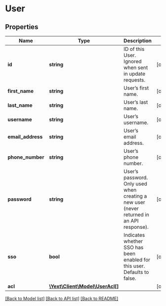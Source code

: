 # User

## Properties
Name | Type | Description | Notes
------------ | ------------- | ------------- | -------------
**id** | **string** | ID of this User.  Ignored when sent in update requests. | [optional] 
**first_name** | **string** | User’s first name. | [optional] 
**last_name** | **string** | User’s last name. | [optional] 
**username** | **string** | User’s username. | [optional] 
**email_address** | **string** | User’s email address. | [optional] 
**phone_number** | **string** | User’s phone number. | [optional] 
**password** | **string** | User’s password.  Only used when creating a new user (never returned in an API response). | [optional] 
**sso** | **bool** | Indicates whether SSO has been enabled for this user.  Defaults to false. | [optional] 
**acl** | [**\Yext\Client\Model\UserAcl[]**](UserAcl.md) |  | [optional] 

[[Back to Model list]](../README.md#documentation-for-models) [[Back to API list]](../README.md#documentation-for-api-endpoints) [[Back to README]](../README.md)


